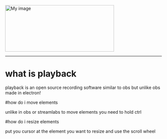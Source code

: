 <img src="https://github.com/user-attachments/assets/dbeafac7-4f45-4a70-84c7-1357114f6bac" alt="My image" width="350" height="150">
<hr></hr>

# what is playback

playback is an open source recording software similar to obs but unlike obs made in electron!


#how do i move elements

unlike in obs or streamlabs to move elements you need to hold ctrl

#how do i resize elements

put you cursor at the element you want to resize and use the scroll wheel

